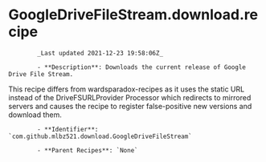 # GoogleDriveFileStream.download.recipe

            _Last updated 2021-12-23 19:58:06Z_

            - **Description**: Downloads the current release of Google Drive File Stream.

This recipe differs from wardsparadox-recipes as it uses the static URL instead of the DriveFSURLProvider Processor which redirects to mirrored servers and causes the recipe to register false-positive new versions and download them.

            - **Identifier**: `com.github.mlbz521.download.GoogleDriveFileStream`

            - **Parent Recipes**: `None`